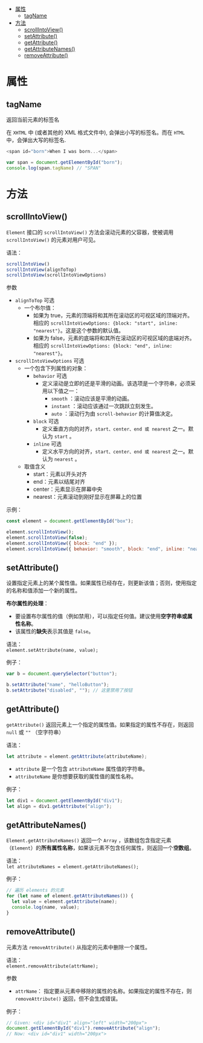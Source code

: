 - [属性](#属性)
  - [tagName](#tagname)
- [方法](#方法)
  - [scrollIntoView()](#scrollintoview)
  - [setAttribute()](#setattribute)
  - [getAttribute()](#getattribute)
  - [getAttributeNames()](#getattributenames)
  - [removeAttribute()](#removeattribute)

# 属性
## tagName
返回当前元素的标签名

在 `XHTML` 中 (或者其他的 XML 格式文件中), 会弹出小写的标签名。而在 `HTML` 中，会弹出大写的标签名.

```js
<span id="born">When I was born...</span>

var span = document.getElementById("born");
console.log(span.tagName) // "SPAN"
```

# 方法
## scrollIntoView()
`Element` 接口的 `scrollIntoView()` 方法会滚动元素的父容器，使被调用 `scrollIntoView()` 的元素对用户可见。

语法：
```js
scrollIntoView()
scrollIntoView(alignToTop)
scrollIntoView(scrollIntoViewOptions)
```
参数
* `alignToTop` 可选
  * 一个布尔值：
    * 如果为 true，元素的顶端将和其所在滚动区的可视区域的顶端对齐。相应的 `scrollIntoViewOptions: {block: "start", inline: "nearest"}`。这是这个参数的默认值。
    * 如果为 false，元素的底端将和其所在滚动区的可视区域的底端对齐。相应的 `scrollIntoViewOptions: {block: "end", inline: "nearest"}`。
* `scrollIntoViewOptions` 可选  
  * 一个包含下列属性的对象：
    * `behavior` 可选
      * 定义滚动是立即的还是平滑的动画。该选项是一个字符串，必须采用以下值之一：
        * `smooth` ：滚动应该是平滑的动画。
        * `instant` ：滚动应该通过一次跳跃立刻发生。
        * `auto` ：滚动行为由 `scroll-behavior` 的计算值决定。
    * `block` 可选
      * 定义垂直方向的对齐，`start、center、end 或 nearest` 之一。默认为 `start` 。
    * `inline` 可选
      * 定义水平方向的对齐，`start、center、end 或 nearest` 之一。默认为 `nearest` 。
  * 取值含义
    * start：元素以开头对齐
    * end：元素以结尾对齐
    * center：元素显示在屏幕中央
    * nearest：元素滚动到刚好显示在屏幕上的位置

示例：
```js
const element = document.getElementById("box");

element.scrollIntoView();
element.scrollIntoView(false);
element.scrollIntoView({ block: "end" });
element.scrollIntoView({ behavior: "smooth", block: "end", inline: "nearest" });
```

## setAttribute()
设置指定元素上的某个属性值。如果属性已经存在，则更新该值；否则，使用指定的名称和值添加一个新的属性。

**布尔属性的处理**：   
* 要设置布尔属性的值（例如禁用），可以指定任何值。建议使用**空字符串或属性名称**。
* 该属性的**缺失**表示其值是 `false`。

语法：  
`element.setAttribute(name, value);`

例子：    
```js
var b = document.querySelector("button");

b.setAttribute("name", "helloButton");
b.setAttribute("disabled", ""); // 这里禁用了按钮
```

## getAttribute()
`getAttribute()` 返回元素上一个指定的属性值。如果指定的属性不存在，则返回 `null` 或 `""` （空字符串）

语法：  
```js
let attribute = element.getAttribute(attributeName);
```
* `attribute` 是一个包含 `attributeName` 属性值的字符串。
* `attributeName` 是你想要获取的属性值的属性名称。

例子：
```js
let div1 = document.getElementById("div1");
let align = div1.getAttribute("align");
```

## getAttributeNames()
`Element.getAttributeNames()` 返回一个 `Array` ，该数组包含指定元素（`Element`）的**所有属性名称**，如果该元素不包含任何属性，则返回一个**空数组**。

语法：   
`let attributeNames = element.getAttributeNames();`

例子：
```js
// 遍历 elements 的元素
for (let name of element.getAttributeNames()) {
  let value = element.getAttribute(name);
  console.log(name, value);
}
```

## removeAttribute()
元素方法 `removeAttribute()` 从指定的元素中删除一个属性。

语法：   
`element.removeAttribute(attrName);`

参数
* `attrName`： 指定要从元素中移除的属性的名称。如果指定的属性不存在，则 `removeAttribute()` 返回，但不会生成错误。

例子：   
```js
// Given: <div id="div1" align="left" width="200px">
document.getElementById("div1").removeAttribute("align");
// Now: <div id="div1" width="200px">
```